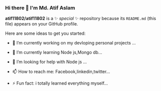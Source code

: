 ### Hi there 👋 I'm Md. Atif Aslam


**atif11802/atif11802** is a ✨ _special_ ✨ repository because its `README.md` (this file) appears on your GitHub profile.

Here are some ideas to get you started:

- 🔭 I’m currently working on my devloping personal projects ...
- 🌱 I’m currently learning Node js,Mongo db...
- 🤔 I’m looking for help with Node js ...

- 📫 How to reach me: Facebook,linkedin,twitter...

- ⚡ Fun fact: i totally learned everything myself...


